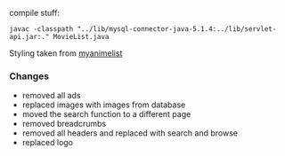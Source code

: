 compile stuff:

```apple js
javac -classpath "../lib/mysql-connector-java-5.1.4:../lib/servlet-api.jar:." MovieList.java 
```

Styling taken from [myanimelist](https://myanimelist.net)

### Changes

- removed all ads
- replaced images with images from database
- moved the search function to a different page
- removed breadcrumbs
- removed all headers and replaced with search and browse
- replaced logo